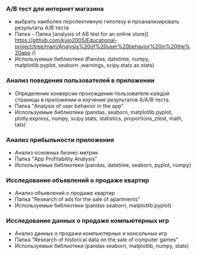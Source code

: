 ### А/В тест для интернет магазина 
- выбрать наиболее перспективную гипотезу и проанализировать результаты А/В теста
-  Папка -  Папка [analysis of AB test for an online store]( https://github.com/kujo2005/Educational-project/tree/main/Analysis%20of%20user%20behavior%20in%20the%20app /)
- Используемые библиотеки (Pandas, datetime, numpy, matplotlib.pyplot, seaborn ,warnings, scipy.stats as stats)



### Анализ поведения пользователей в приложении 
- Определение конверсии прохождения пользователя каждой страницы в приложении и изучение результатов А/А/В теста.
-  Папка "Analysis of user behavior in the app"
- Используемые библиотеки (pandas, seaborn, matplotlib.pyplot,  plotly.express,  numpy, scipy.stats, statistics, proportions_ztest, math, tats)


### Анализ прибыльности приложения 
- Анализ основных бизнес метрик 
-  Папка "App Profitability Analysis"
- Используемые библиотеки (pandas, datetime, seaborn, pyplot, numpy)


### Исследование объявлений о продаже квартир 
- Анализ объявлений о продаже квартир
-  Папка "Research of ads for the sale of apartments"
- Используемые библиотеки (pandas seaborn, matplotlib.pyplot)

### Исследование данных о продаже компьютерных игр 
- Анализ данных о продажи компьютерных и консольных игр 
-  Папка "Research of historical data on the sale of computer games"
- Используемые библиотеки (pandas seaborn, matplotlib, numpy, stats)
